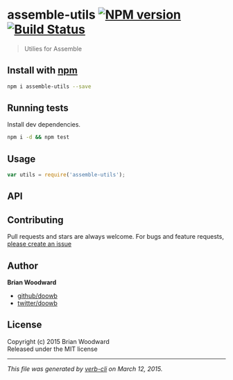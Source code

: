 # assemble-utils [![NPM version](https://badge.fury.io/js/assemble-utils.svg)](http://badge.fury.io/js/assemble-utils)  [![Build Status](https://travis-ci.org/assemble/assemble-utils.svg)](https://travis-ci.org/assemble/assemble-utils) 

> Utilies for Assemble

## Install with [npm](npmjs.org)

```bash
npm i assemble-utils --save
```

## Running tests
Install dev dependencies.

```bash
npm i -d && npm test
```

## Usage

```js
var utils = require('assemble-utils');
```

## API


## Contributing
Pull requests and stars are always welcome. For bugs and feature requests, [please create an issue](https://github.com/assemble/assemble-utils/issues)

## Author

**Brian Woodward**
 
+ [github/doowb](https://github.com/doowb)
+ [twitter/doowb](http://twitter.com/doowb) 

## License
Copyright (c) 2015 Brian Woodward  
Released under the MIT license

***

_This file was generated by [verb-cli](https://github.com/assemble/verb-cli) on March 12, 2015._